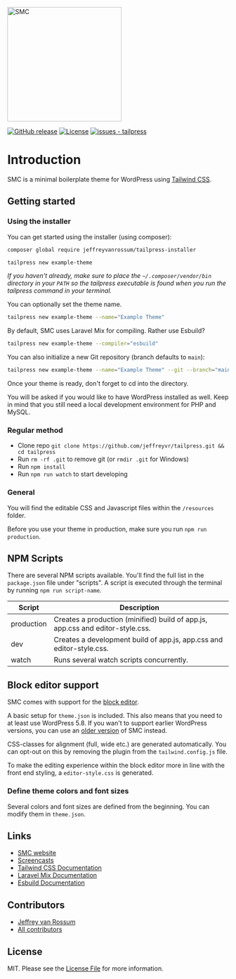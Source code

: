 <p><img src="http://tailpress.io/images/tailpress100.svg" width="260" alt="SMC"></p>

[![GitHub release](https://img.shields.io/github/release/jeffreyvr/tailpress?include_prereleases=&sort=semver)](https://github.com/jeffreyvr/tailpress/releases/) [![License](https://img.shields.io/badge/License-MIT-blue)](#license) [![issues - tailpress](https://img.shields.io/github/issues/jeffreyvr/tailpress)](https://github.com/jeffreyvr/tailpress/issues)

# Introduction

SMC is a minimal boilerplate theme for WordPress using [Tailwind CSS](https://tailwindcss.com/).

## Getting started

### Using the installer

You can get started using the installer (using composer):

```bash
composer global require jeffreyvanrossum/tailpress-installer

tailpress new example-theme
```

_If you haven't already, make sure to place the `~/.composer/vendor/bin` directory in your `PATH` so the tailpress executable is found when you run the tailpress command in your terminal._

You can optionally set the theme name.

```bash
tailpress new example-theme --name="Example Theme"
```

By default, SMC uses Laravel Mix for compiling. Rather use Esbuild?

```bash
tailpress new example-theme --compiler="esbuild"
```

You can also initialize a new Git repository (branch defaults to `main`):

```bash
tailpress new example-theme --name="Example Theme" --git --branch="main"
```

Once your theme is ready, don't forget to cd into the directory.

You will be asked if you would like to have WordPress installed as well. Keep in mind that you still need a local development environment for PHP and MySQL.

### Regular method

- Clone repo `git clone https://github.com/jeffreyvr/tailpress.git && cd tailpress`
- Run `rm -rf .git` to remove git (or `rmdir .git` for Windows)
- Run `npm install`
- Run `npm run watch` to start developing

### General

You will find the editable CSS and Javascript files within the `/resources` folder.

Before you use your theme in production, make sure you run `npm run production`.

## NPM Scripts

There are several NPM scripts available. You'll find the full list in the `package.json` file under "scripts". A script is executed through the terminal by running `npm run script-name`.

| Script | Description |
| --- | --- |
| production | Creates a production (minified) build of app.js, app.css and editor-style.css. |
| dev | Creates a development build of app.js, app.css and editor-style.css. |
| watch | Runs several watch scripts concurrently. |

## Block editor support

SMC comes with support for the [block editor](https://wordpress.org/support/article/wordpress-editor/).

A basic setup for `theme.json` is included. This also means that you need to at least use WordPress 5.8. If you wan't to support earlier WordPress versions, you can use an [older version](https://github.com/jeffreyvr/tailpress/tree/0.1.1) of SMC instead.

CSS-classes for alignment (full, wide etc.) are generated automatically. You can opt-out on this by removing the plugin from the `tailwind.config.js` file.

To make the editing experience within the block editor more in line with the front end styling, a `editor-style.css` is generated.

### Define theme colors and font sizes

Several colors and font sizes are defined from the beginning. You can modify them in `theme.json`.

## Links

- [SMC website](https://tailpress.io)
- [Screencasts](https://www.youtube.com/playlist?list=PL6GBdOp044SHIOSCZejodwr1HcYsC43wG)
- [Tailwind CSS Documentation](https://tailwindcss.com/docs)
- [Laravel Mix Documentation](https://laravel-mix.com)
- [Esbuild Documentation](https://esbuild.github.io)

## Contributors

- [Jeffrey van Rossum](https://github.com/jeffreyvr)
- [All contributors](https://github.com/jeffreyvr/tailpress/graphs/contributors)

## License

MIT. Please see the [License File](/LICENSE) for more information.
